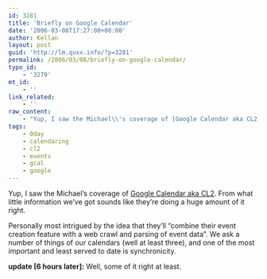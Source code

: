 ```yaml
---
id: 3281
title: 'Briefly on Google Calendar'
date: '2006-03-08T17:27:00+00:00'
author: Kellan
layout: post
guid: 'http://lm.quxx.info/?p=3281'
permalink: /2006/03/08/briefly-on-google-calendar/
typo_id:
    - '3279'
mt_id:
    - ''
link_related:
    - ''
raw_content:
    - "Yup, I saw the Michael\\'s coverage of [Google Calendar aka CL2](http://www.techcrunch.com/2006/03/08/exclusive-screenshots-google-calendar/).  From what little information we\\'ve got sounds like they\\'re doing a huge amount of it right.  \r\n\r\nPersonally most intrigued by the idea that they\\'ll \\\"combine their event creation feature with a web crawl and parsing of event data\\\".   We ask a number of things of our calendars (well at least three), and one of the most important and least served to date is synchronicity.  \r\n\r\n**update [6 hours later]:** Well, some of it right at least."
tags:
    - 0day
    - calendaring
    - cl2
    - events
    - gcal
    - google
---
```


Yup, I saw the Michael’s coverage of [Google Calendar aka CL2](http://www.techcrunch.com/2006/03/08/exclusive-screenshots-google-calendar/). From what little information we’ve got sounds like they’re doing a huge amount of it right.

Personally most intrigued by the idea that they’ll “combine their event creation feature with a web crawl and parsing of event data”. We ask a number of things of our calendars (well at least three), and one of the most important and least served to date is synchronicity.

**update [6 hours later]:** Well, some of it right at least.